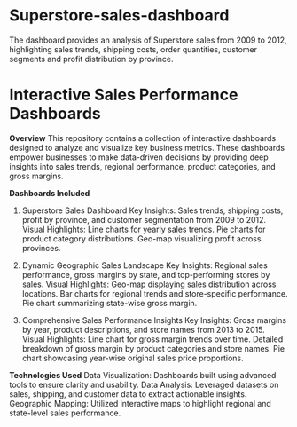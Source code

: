 # Superstore-sales-dashboard
The dashboard provides an analysis of Superstore sales from 2009 to 2012, highlighting sales trends, shipping costs, order quantities, customer segments and profit distribution by province.


# Interactive Sales Performance Dashboards
**Overview**
This repository contains a collection of interactive dashboards designed to analyze and visualize key business metrics. These dashboards empower businesses to make data-driven decisions by providing deep insights into sales trends, regional performance, product categories, and gross margins.

**Dashboards Included**
1. Superstore Sales Dashboard
Key Insights: Sales trends, shipping costs, profit by province, and customer segmentation from 2009 to 2012.
Visual Highlights:
Line charts for yearly sales trends.
Pie charts for product category distributions.
Geo-map visualizing profit across provinces.

2. Dynamic Geographic Sales Landscape
Key Insights: Regional sales performance, gross margins by state, and top-performing stores by sales.
Visual Highlights:
Geo-map displaying sales distribution across locations.
Bar charts for regional trends and store-specific performance.
Pie chart summarizing state-wise gross margin.

3. Comprehensive Sales Performance Insights
Key Insights: Gross margins by year, product descriptions, and store names from 2013 to 2015.
Visual Highlights:
Line chart for gross margin trends over time.
Detailed breakdown of gross margin by product categories and store names.
Pie chart showcasing year-wise original sales price proportions.

**Technologies Used**
Data Visualization: Dashboards built using advanced tools to ensure clarity and usability.
Data Analysis: Leveraged datasets on sales, shipping, and customer data to extract actionable insights.
Geographic Mapping: Utilized interactive maps to highlight regional and state-level sales performance.

